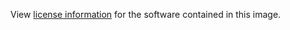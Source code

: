 View [license information](https://github.com/docker/swarm/blob/master/LICENSE) for the software contained in this image.
